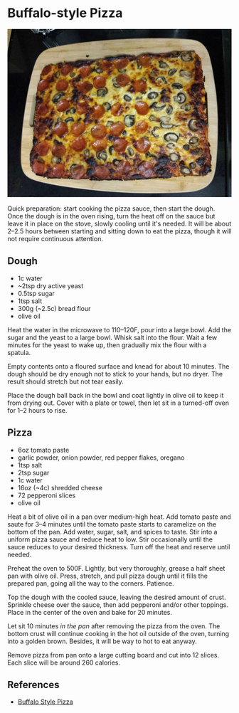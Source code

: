 # Buffalo-style Pizza

![](buffalo-pizza.jpg)

Quick preparation: start cooking the pizza sauce, then start the dough.
Once the dough is in the oven rising, turn the heat off on the sauce but
leave it in place on the stove, slowly cooling until it's needed. It will
be about 2–2.5 hours between starting and sitting down to eat the pizza,
though it will not require continuous attention.

## Dough

* 1c water
* ~2tsp dry active yeast
* 0.5tsp sugar
* 1tsp salt
* 300g (~2.5c) bread flour
* olive oil

Heat the water in the microwave to 110–120F, pour into a large bowl. Add
the sugar and the yeast to a large bowl. Whisk salt into the flour. Wait a
few minutes for the yeast to wake up, then gradually mix the flour with a
spatula.

Empty contents onto a floured surface and knead for about 10 minutes. The
dough should be dry enough not to stick to your hands, but no dryer. The
result should stretch but not tear easily.

Place the dough ball back in the bowl and coat lightly in olive oil to
keep it from drying out. Cover with a plate or towel, then let sit in a
turned-off oven for 1–2 hours to rise.

## Pizza

* 6oz tomato paste
* garlic powder, onion powder, red pepper flakes, oregano
* 1tsp salt
* 2tsp sugar
* 1c water
* 16oz (~4c) shredded cheese
* 72 pepperoni slices
* olive oil

Heat a bit of olive oil in a pan over medium-high heat. Add tomato paste
and saute for 3–4 minutes until the tomato paste starts to caramelize on
the bottom of the pan. Add water, sugar, salt, and spices to taste. Stir
into a uniform pizza sauce and reduce heat to low. Stir occasionally until
the sauce reduces to your desired thickness. Turn off the heat and reserve
until needed.

Preheat the oven to 500F. Lightly, but very thoroughly, grease a half
sheet pan with olive oil. Press, stretch, and pull pizza dough until it
fills the prepared pan, going all the way to the corners. Patience.

Top the dough with the cooled sauce, leaving the desired amount of crust.
Sprinkle cheese over the sauce, then add pepperoni and/or other toppings.
Place in the center of the oven and bake for 20 minutes.

Let sit 10 minutes *in the pan* after removing the pizza from the oven.
The bottom crust will continue cooking in the hot oil outside of the oven,
turning into a golden brown. Besides, it will be way to hot to eat anyway.

Remove pizza from pan onto a large cutting board and cut into 12 slices.
Each slice will be around 260 calories.

## References

* [Buffalo Style Pizza](https://www.youtube.com/watch?v=0pnsU0-kGDA)
